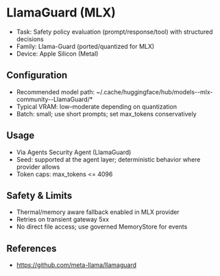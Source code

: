 # LlamaGuard (MLX)

- Task: Safety policy evaluation (prompt/response/tool) with structured decisions
- Family: Llama-Guard (ported/quantized for MLX)
- Device: Apple Silicon (Metal)

## Configuration

- Recommended model path: ~/.cache/huggingface/hub/models--mlx-community--LlamaGuard/\*
- Typical VRAM: low–moderate depending on quantization
- Batch: small; use short prompts; set max_tokens conservatively

## Usage

- Via Agents Security Agent (LlamaGuard)
- Seed: supported at the agent layer; deterministic behavior where provider allows
- Token caps: max_tokens <= 4096

## Safety & Limits

- Thermal/memory aware fallback enabled in MLX provider
- Retries on transient gateway 5xx
- No direct file access; use governed MemoryStore for events

## References

- https://github.com/meta-llama/llamaguard
